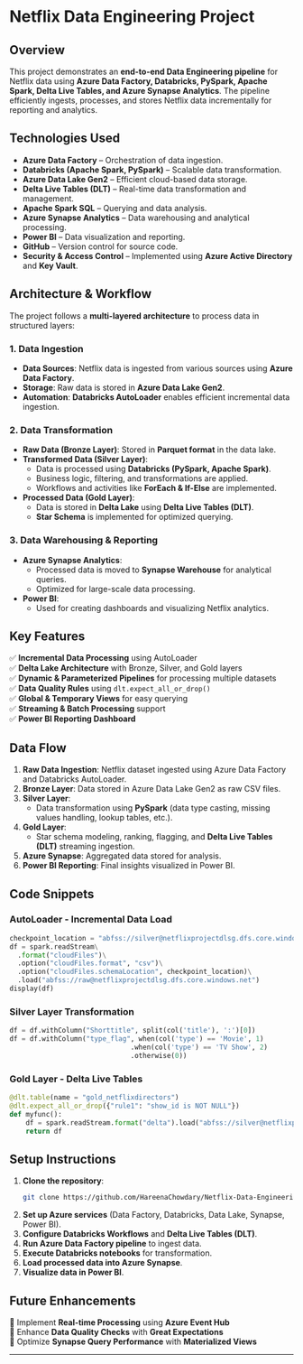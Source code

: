 # **Netflix Data Engineering Project**  

## **Overview**  
This project demonstrates an **end-to-end Data Engineering pipeline** for Netflix data using **Azure Data Factory, Databricks, PySpark, Apache Spark, Delta Live Tables, and Azure Synapse Analytics**. The pipeline efficiently ingests, processes, and stores Netflix data incrementally for reporting and analytics.  

## **Technologies Used**  
- **Azure Data Factory** – Orchestration of data ingestion.  
- **Databricks (Apache Spark, PySpark)** – Scalable data transformation.  
- **Azure Data Lake Gen2** – Efficient cloud-based data storage.  
- **Delta Live Tables (DLT)** – Real-time data transformation and management.  
- **Apache Spark SQL** – Querying and data analysis.  
- **Azure Synapse Analytics** – Data warehousing and analytical processing.  
- **Power BI** – Data visualization and reporting.  
- **GitHub** – Version control for source code.  
- **Security & Access Control** – Implemented using **Azure Active Directory** and **Key Vault**.  

## **Architecture & Workflow**  
The project follows a **multi-layered architecture** to process data in structured layers:  

### **1. Data Ingestion**  
- **Data Sources**: Netflix data is ingested from various sources using **Azure Data Factory**.  
- **Storage**: Raw data is stored in **Azure Data Lake Gen2**.  
- **Automation**: **Databricks AutoLoader** enables efficient incremental data ingestion.  

### **2. Data Transformation**  
- **Raw Data (Bronze Layer)**: Stored in **Parquet format** in the data lake.  
- **Transformed Data (Silver Layer)**:  
  - Data is processed using **Databricks (PySpark, Apache Spark)**.  
  - Business logic, filtering, and transformations are applied.  
  - Workflows and activities like **ForEach & If-Else** are implemented.  
- **Processed Data (Gold Layer)**:  
  - Data is stored in **Delta Lake** using **Delta Live Tables (DLT)**.  
  - **Star Schema** is implemented for optimized querying.  

### **3. Data Warehousing & Reporting**  
- **Azure Synapse Analytics**:  
  - Processed data is moved to **Synapse Warehouse** for analytical queries.  
  - Optimized for large-scale data processing.  
- **Power BI**:  
  - Used for creating dashboards and visualizing Netflix analytics.  

## **Key Features**  
✅ **Incremental Data Processing** using AutoLoader  
✅ **Delta Lake Architecture** with Bronze, Silver, and Gold layers  
✅ **Dynamic & Parameterized Pipelines** for processing multiple datasets  
✅ **Data Quality Rules** using `dlt.expect_all_or_drop()`  
✅ **Global & Temporary Views** for easy querying  
✅ **Streaming & Batch Processing** support  
✅ **Power BI Reporting Dashboard**  

## **Data Flow**  
1. **Raw Data Ingestion**: Netflix dataset ingested using Azure Data Factory and Databricks AutoLoader.  
2. **Bronze Layer**: Data stored in Azure Data Lake Gen2 as raw CSV files.  
3. **Silver Layer**:  
   - Data transformation using **PySpark** (data type casting, missing values handling, lookup tables, etc.).  
4. **Gold Layer**:  
   - Star schema modeling, ranking, flagging, and **Delta Live Tables (DLT)** streaming ingestion.  
5. **Azure Synapse**: Aggregated data stored for analysis.  
6. **Power BI Reporting**: Final insights visualized in Power BI.  

## **Code Snippets**  

### **AutoLoader - Incremental Data Load**  
```python
checkpoint_location = "abfss://silver@netflixprojectdlsg.dfs.core.windows.net/checkpoint"
df = spark.readStream\
  .format("cloudFiles")\
  .option("cloudFiles.format", "csv")\
  .option("cloudFiles.schemaLocation", checkpoint_location)\
  .load("abfss://raw@netflixprojectdlsg.dfs.core.windows.net")
display(df)
```

### **Silver Layer Transformation**  
```python
df = df.withColumn("Shorttitle", split(col('title'), ':')[0])
df = df.withColumn("type_flag", when(col('type') == 'Movie', 1)
                              .when(col('type') == 'TV Show', 2)
                              .otherwise(0))
```

### **Gold Layer - Delta Live Tables**  
```python
@dlt.table(name = "gold_netflixdirectors")
@dlt.expect_all_or_drop({"rule1": "show_id is NOT NULL"})
def myfunc():
    df = spark.readStream.format("delta").load("abfss://silver@netflixprojectdlsg.dfs.core.windows.net/netflix_directors")
    return df
```

## **Setup Instructions**  
1. **Clone the repository**:  
   ```sh
   git clone https://github.com/HareenaChowdary/Netflix-Data-Engineering.git
   ```
2. **Set up Azure services** (Data Factory, Databricks, Data Lake, Synapse, Power BI).  
3. **Configure Databricks Workflows** and **Delta Live Tables (DLT)**.  
4. **Run Azure Data Factory pipeline** to ingest data.  
5. **Execute Databricks notebooks** for transformation.  
6. **Load processed data into Azure Synapse**.  
7. **Visualize data in Power BI**.  

## **Future Enhancements**  
🚀 Implement **Real-time Processing** using **Azure Event Hub**  
🚀 Enhance **Data Quality Checks** with **Great Expectations**  
🚀 Optimize **Synapse Query Performance** with **Materialized Views**  


---
